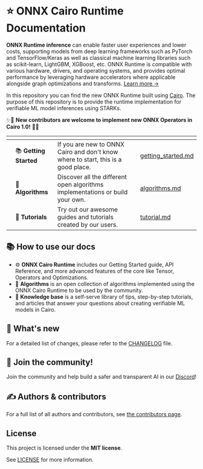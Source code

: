 # ⭐ ONNX Cairo Runtime Documentation

**ONNX Runtime inference** can enable faster user experiences and lower costs, supporting models from deep learning frameworks such as PyTorch and TensorFlow/Keras as well as classical machine learning libraries such as scikit-learn, LightGBM, XGBoost, etc. ONNX Runtime is compatible with various hardware, drivers, and operating systems, and provides optimal performance by leveraging hardware accelerators where applicable alongside graph optimizations and transforms. [Learn more →](https://www.onnxruntime.ai/docs/#onnx-runtime-for-inferencing)

In this repository you can find the new ONNX Runtime built using [Cairo](https://www.cairo-lang.org/). The purpose of this repository is to provide the runtime implementation for verifiable ML model inferences using STARKs.

✨🚀 **New contributors are welcome to implement new ONNX Operators in Cairo 1.0!** 🌟💡

<table data-view="cards"><thead><tr><th></th><th></th><th></th><th data-hidden data-card-target data-type="content-ref"></th></tr></thead><tbody><tr><td></td><td><span data-gb-custom-inline data-tag="emoji" data-code="1f4da">📚</span> <strong>Getting Started</strong></td><td>If you are new to ONNX Cairo and don't know where to start, this is a good place.</td><td><a href="readme/onnx_cairo_runtime/getting_started.md">getting_started.md</a></td></tr><tr><td></td><td><span data-gb-custom-inline data-tag="emoji" data-code="1f9e9">🧩</span> <strong>Algorithms</strong></td><td>Discover all the different open algorithms implementations or build your own.</td><td><a href="readme/algorithms.md">algorithms.md</a></td></tr><tr><td></td><td>📖 <strong>Tutorials</strong></td><td>Try out our awesome guides and tutorials created by our users.</td><td><a href="readme/knowledge_base/tutorial.md">tutorial.md</a></td></tr></tbody></table>

## 📚 How to use our docs

* ⚙️ **ONNX Cairo Runtime** includes our Getting Started guide, API Reference, and more advanced features of the core like Tensor, Operators and Optimizations.
* 🧩 **Algorithms** is an open collection of algorithms implemented using the ONNX Cairo Runtime to be used by the community.
* 🧠 **Knowledge base** is a self-serve library of tips, step-by-step tutorials, and articles that answer your questions about creating verifiable ML models in Cairo.

## 🌟 What's new

For a detailed list of changes, please refer to the [CHANGELOG](https://github.com/franalgaba/onnx-cairo/blob/main/docs/CHANGELOG.md) file.

## 🤝 Join the community!

Join the community and help build a safer and transparent AI in our [Discord](https://discord.gg/Kt24CsMb5k)!

## ✍️ Authors & contributors

For a full list of all authors and contributors, see [the contributors page](https://github.com/franalgaba/onnx-cairo/graphs/contributors).

## License

This project is licensed under the **MIT license**.

See [LICENSE](https://github.com/franalgaba/onnx-cairo/blob/main/LICENSE/README.md) for more information.
